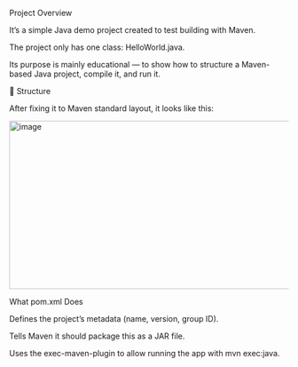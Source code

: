 Project Overview

It’s a simple Java demo project created to test building with Maven.

The project only has one class: HelloWorld.java.

Its purpose is mainly educational — to show how to structure a Maven-based Java project, compile it, and run it.

📂 Structure

After fixing it to Maven standard layout, it looks like this:

<img width="811" height="303" alt="image" src="https://github.com/user-attachments/assets/17210bce-3e04-43c0-bdbe-f160e6cf3515" />

What pom.xml Does

Defines the project’s metadata (name, version, group ID).

Tells Maven it should package this as a JAR file.

Uses the exec-maven-plugin to allow running the app with mvn exec:java.
